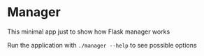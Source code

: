 Manager
=======

This minimal app just to show how Flask manager works

Run the application with `./manager --help` to see possible options
